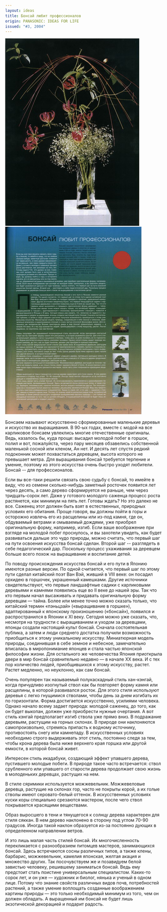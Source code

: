 ```yaml
---
layout: ideas
title: Бонсай любит профессионалов
origin: PANASONIC: IDEAS FOR LIFE
issued: "#3, 2004"
---
```

![](/assets/img/papers/haiku/14.jpg)
![](/assets/img/papers/haiku/15.jpg)

Бонсаем называют искусственно сформированные маленькие деревья и искусство их выращивания. В 90-ых годах, вместе с модой на все карликовое бонсаем увлеклись многие отечественные оригиналы. Ведь, казалось бы, куда проще: высадил молодой побег в горшок, полил и вот, пожалуйста, через пару месяцев обзавелись собственной маленькой сосной или кленом, Ан нет. И десять лет спустя редкий подоконник может похвастаться деревцем, высота которого не превышает метра. Для выращивания бонсай требуется терпение и умение, поэтому из этого искусства очень быстро уходят любители. Бонсай -- для профессионалов. 

Если вы все-таки решили связать свою судьбу с бонсай, то имейте в виду, что из семени сколько-нибудь заметный росточек появится лет через десять, а само дерево сформируется не раньше, чем через тридцать-сорок лет. Даже у готового молодого саженца процесс роста растянется, как минимум на пять лет. Готовы ждать? Но это далеко не все. Саженец этот должен быть взят в естественных, природных условиях его обитания. Проще говоря, вы должны пойти в горы и осторожно извлечь его из расщелины или из-под камня, где он, обдуваемый ветрами и омываемый дождями, уже приобрел оригинальную форму, например, изгиб. Если ваше воображение при взгляде на молодой побег проснулось, и вы захотели увидеть, как будет развиваться дальше это чудо природы, можно считать, что первый шаг на пути освоения искусства бонсай сделан. Второй шаг -- разглядеть в себе педагогический дар. Поскольку процесс ухаживания за деревцем больше всего похож на выращивание и воспитание детей. 

По поводу происхождения искусства бонсай и его пути в Японию имеются разные версии. По одной считается, что первый шаг по этому пути сделал китайский поэт Ван Вэй, живший в VIII веке: он посадил орхидею в горшочек, украшенный камешками. Другие источники свидетельствуют, что первые ландшафтные садики с карликовыми деревьями и камнями появились еще во II веке до нашей эры. Так что кто первым начал высаживать и придавать оригинальную форму деревцам — тайна. Более или менее точно можно сказать только, что китайский термин «пэньцзай» («выращивание в горшке»), адаптированный к японскому произношению («бонсай»), появился и распространился в Японии к XI веку. Сегодня можно уже сказать, что, несмотря на трудности с выращиванием и уходом за деревцами, японцы создали настоящий культ бонсай. Сначала состоятельная публика, а затем и люди среднего достатка получили возможность приобщиться к этому уникальному искусству. Миниатюрная модель природы, соединившая в себе земное и небесное, замечательно вписалась в миропонимание японцев и стала частью японской философии жизни. Для остального же человечества Япония приоткрыла двери в мир бонсай сравнительно недавно — в начале XX века. И с тех пор количество людей, приобщившихся к этому искусству, растет. Растет медленно, но неуклонно, как сам бонсай. 

Очень популярен так называемый полукаскадный стиль хан-кэнгай, когда причудливо изогнутый ствол как бы повторяет форму камня или расщелины, в которой развивался росток. Для этого стиля используют деревья с легко гнущимися стволами, чтобы день за днем изгибать их по горизонтали. Форма достигается искусственно, усилиями человека. Однако начало всему задает природа: молодой саженец, до того, как он будет выкопан, должен уже приобрести нужные очертания. А вот стиль кэнгай предполагает изгиб ствола уже прямо вниз. В подражание деревьям, растущим на горных склонах. В природе они наклоняются самопроизвольно, стремясь припасть к водному источнику, противостоять снегу или камнепаду. В искусственных условиях необходимо строго выдерживать этот стиль, постоянно следя за тем, чтобы крона дерева была ниже верхнего края горшка или другой емкости, в которой бонсай живет. 

Интересен стиль икадабуки, создающий эффект упавшего дерева, пустившего молодые побеги. В природе такое часто встречается: ствол срубленного или упавшего от старости дерева продолжает свою жизнь в молоденьких деревцах, растущих на нем. 

В стиле сяримики используется можжевельник. Можжевеловые деревца, растущие на склонах гор, часто не покрыты корой, а их голые стволы имеют серовато-белый оттенок. В искусственных условиях куски коры специально срезаются мастером, после чего ствол покрывается красящими веществами. 

Образ выросшего в тени и тянущегося к солнцу дерева характерен для стиля сяккан. В нем дерево наклонено в сторону под углом 70-90 градусов. Иногда такой наклон образуется из-за постоянно дующих в определенном направлении ветров. 

И это лишь малая часть стилей бонсай. Их многочисленность перекликается с разнообразием питомцев мастеров, занимающихся бонсай. Здесь встречаются сосны различных типов, а также клены, барбарис, можжевельник, камелия японская, желтая акация и множество других. Так посочувствуем же и позавидуем белой завистью человеку, решившему заниматься бонсай. Ведь ему предстоит стать поистине универсальным специалистом. Каких-то сорок лет, и он уже — художник и биолог, нянька и ученый в одном лице. Потому что знание свойств различных видов почв, потребностей растений, а также умение воплощать созданные воображением картины природы — это только необходимый минимум из того, чем он должен обладать. А выращенный им бонсай не будет лишь экзотической декорацией и подарит радость. 
